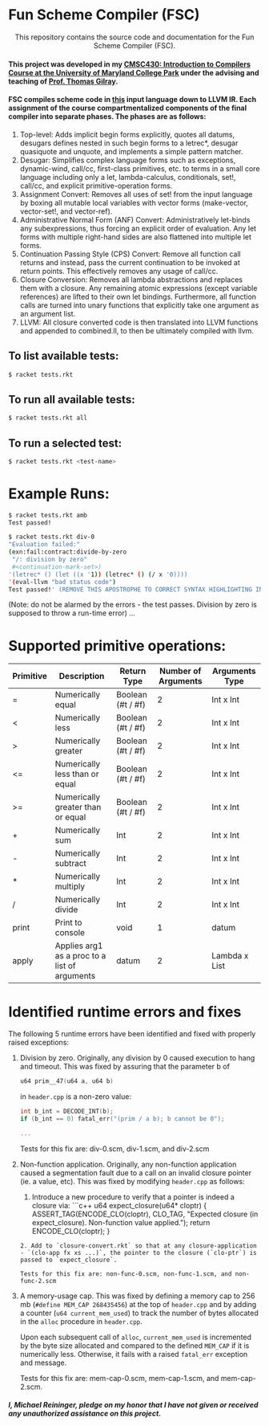 # Fun Scheme Compiler (FSC)

<p align="center">
This repository contains the source code and documentation for the Fun Scheme Compiler (FSC).
</p>

#### This project was developed in my [CMSC430: Introduction to Compilers Course at the University of Maryland College Park](https://www.cs.umd.edu/class/fall2017/cmsc430/)  under the advising and teaching of [Prof. Thomas Gilray](https://thomas.gilray.org/).

#### FSC compiles scheme code in [this](https://www.cs.umd.edu/class/fall2017/cmsc430/assignment5.html) input language down to LLVM IR. Each assignment of the course compartmentalized components of the final compiler into separate phases. The phases are as follows:

1. Top-level: Adds implicit begin forms explicitly, quotes all datums, desugars defines nested in such begin forms to a letrec*, desugar quasiquote and unquote, and implements a simple pattern matcher.
2. Desugar: Simplifies complex language forms such as exceptions, dynamic-wind, call/cc, first-class primitives, etc. to terms in a small core language including only a let, lambda-calculus, conditionals, set!, call/cc, and explicit primitive-operation forms.
3. Assignment Convert: Removes all uses of set! from the input language by boxing all mutable local variables with vector forms (make-vector, vector-set!, and vector-ref).
4. Administrative Normal Form (ANF) Convert: Administratively let-binds any subexpressions, thus forcing an explicit order of evaluation. Any let forms with multiple right-hand sides are also flattened into multiple let forms.
5. Continuation Passing Style (CPS) Convert: Remove all function call returns and instead, pass the current continuation to be invoked at return points. This effectively removes any usage of call/cc.
6. Closure Conversion: Removes all lambda abstractions and replaces them with a closure. Any remaining atomic expressions (except variable references) are lifted to their own let bindings. Furthermore, all function calls are turned into unary functions that explicitly take one argument as an argument list.
7. LLVM: All closure converted code is then translated into LLVM functions and appended to combined.ll, to then be ultimately compiled with llvm.

## To list available tests:
```sh
$ racket tests.rkt
```
## To run all available tests:
```sh
$ racket tests.rkt all
```
## To run a selected test:
```sh
$ racket tests.rkt <test-name>
```

# Example Runs:
```sh
$ racket tests.rkt amb
Test passed!
```

```sh
$ racket tests.rkt div-0
"Evaluation failed:"
(exn:fail:contract:divide-by-zero
 "/: division by zero"
 #<continuation-mark-set>)
'(letrec* () (let ((x '1)) (letrec* () (/ x '0))))
'(eval-llvm "bad status code")
Test passed!' (REMOVE THIS APOSTROPHE TO CORRECT SYNTAX HIGHLIGHTING IN ATOM)
```
(Note: do not be alarmed by the errors - the test passes. Division by zero is supposed to throw a run-time error)
...

# Supported primitive operations:
| Primitive | Description | Return Type | Number of Arguments | Arguments Type |
| --------- | ----------- | ----------- | ------------------- | -------------- |
| = | Numerically equal | Boolean (#t / #f) | 2 | Int x Int |
| < | Numerically less | Boolean (#t / #f) | 2 | Int x Int |
| > | Numerically greater | Boolean (#t / #f) | 2 | Int x Int |
| <= | Numerically less than or equal | Boolean (#t / #f) | 2 | Int x Int |
| >= | Numerically greater than or equal | Boolean (#t / #f) | 2 | Int x Int |
| + | Numerically sum | Int | 2 | Int x Int |
| - | Numerically subtract | Int | 2 | Int x Int |
| * | Numerically multiply | Int | 2 | Int x Int |
| / | Numerically divide | Int | 2 | Int x Int |
| print | Print to console | void | 1 | datum |
| apply | Applies arg1 as a proc to a list of arguments | datum | 2 | Lambda x List |


# Identified runtime errors and fixes
The following 5 runtime errors have been identified and fixed with properly raised exceptions:

1. Division by zero.
    Originally, any division by 0 caused execution to hang and timeout.
    This was fixed by assuring that the parameter b of
    ```c++
    u64 prim__47(u64 a, u64 b)
    ```
    in `header.cpp` is a non-zero value:

    ```c++
    int b_int = DECODE_INT(b);
    if (b_int == 0) fatal_err("(prim / a b); b cannot be 0");

    ...
    ```

    Tests for this fix are: div-0.scm, div-1.scm, and div-2.scm

2. Non-function application.
    Originally, any non-function application caused a segmentation fault due to a call on an invalid closure pointer (ie. a value, etc).
    This was fixed by modifying `header.cpp` as follows:
    1. Introduce a new procedure to verify that a pointer is indeed a closure via: ```c++
    u64 expect_closure(u64* cloptr)
    {   
    ASSERT_TAG(ENCODE_CLO(cloptr), CLO_TAG, "Expected closure (in expect_closure). Non-function value applied.");
    return ENCODE_CLO(cloptr);
    }
    ```
    2. Add to `closure-convert.rkt` so that at any closure-application - `(clo-app fx xs ...)`, the pointer to the closure (`clo-ptr`) is passed to `expect_closure`.

    Tests for this fix are: non-func-0.scm, non-func-1.scm, and non-func-2.scm

3. A memory-usage cap.
    This was fixed by defining a memory cap to 256 mb (`#define MEM_CAP 268435456`) at the top of `header.cpp` and by adding a counter (`u64 current_mem_used`) to track the number of bytes allocated in the `alloc` procedure in `header.cpp`.

    Upon each subsequent call of `alloc`, `current_mem_used` is incremented by the byte size allocated and compared to the defined `MEM_CAP` if it is numerically less. Otherwise, it fails with a raised `fatal_err` exception and message.

    Tests for this fix are: mem-cap-0.scm, mem-cap-1.scm, and mem-cap-2.scm.



##### I, Michael Reininger, pledge on my honor that I have not given or received any unauthorized assistance on this project.
